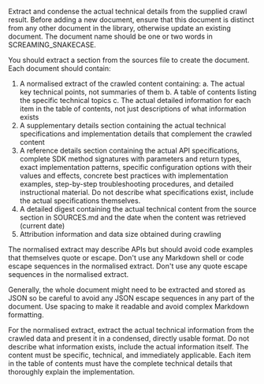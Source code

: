 Extract and condense the actual technical details from the supplied crawl result.
Before adding a new document, ensure that this document is distinct from any other document in the library, otherwise update an existing document.
The document name should be one or two words in SCREAMING_SNAKECASE.

You should extract a section from the sources file to create the document. Each document should contain:
1. A normalised extract of the crawled content containing:
   a. The actual key technical points, not summaries of them
   b. A table of contents listing the specific technical topics
   c. The actual detailed information for each item in the table of contents, not just descriptions of what information exists
2. A supplementary details section containing the actual technical specifications and implementation details that complement the crawled content
3. A reference details section containing the actual API specifications, complete SDK method signatures with parameters 
   and return types, exact implementation patterns, specific configuration options with their values
   and effects, concrete best practices with implementation examples, step-by-step troubleshooting procedures, and 
   detailed instructional material. Do not describe what specifications exist, include the actual specifications themselves.
4. A detailed digest containing the actual technical content from the source section in SOURCES.md and the date when the
   content was retrieved (current date)
5. Attribution information and data size obtained during crawling

The normalised extract may describe APIs but should avoid code examples that themselves quote or escape.
Don't use any Markdown shell or code escape sequences in the normalised extract.
Don't use any quote escape sequences in the normalised extract.

Generally, the whole document might need to be extracted and stored as JSON so be careful to avoid any JSON escape
sequences in any part of the document. Use spacing to make it readable and avoid complex Markdown formatting.

For the normalised extract, extract the actual technical information from the crawled data and present it in a condensed,
directly usable format. Do not describe what information exists, include the actual information itself. The content
must be specific, technical, and immediately applicable. Each item in the table of contents must have the complete
technical details that thoroughly explain the implementation.
